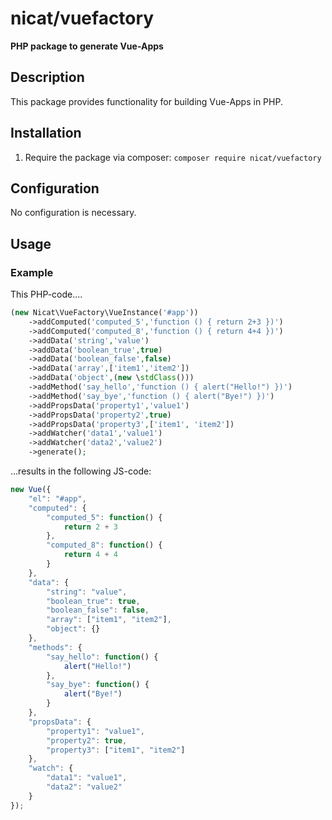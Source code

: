 # nicat/vuefactory
**PHP package to generate Vue-Apps**

## Description
This package provides functionality for building Vue-Apps in PHP.

## Installation
1. Require the package via composer:  `composer require nicat/vuefactory`

## Configuration
No configuration is necessary.

## Usage
### Example
This PHP-code....
```php
(new Nicat\VueFactory\VueInstance('#app'))
    ->addComputed('computed_5','function () { return 2+3 })')
    ->addComputed('computed_8','function () { return 4+4 })')
    ->addData('string','value')
    ->addData('boolean_true',true)
    ->addData('boolean_false',false)
    ->addData('array',['item1','item2'])
    ->addData('object',(new \stdClass()))
    ->addMethod('say_hello','function () { alert("Hello!") })')
    ->addMethod('say_bye','function () { alert("Bye!") })')
    ->addPropsData('property1','value1')
    ->addPropsData('property2',true)
    ->addPropsData('property3',['item1', 'item2'])
    ->addWatcher('data1','value1')
    ->addWatcher('data2','value2')
    ->generate();
```
...results in the following JS-code:
```js
new Vue({
    "el": "#app",
    "computed": {
        "computed_5": function() {
            return 2 + 3
        },
        "computed_8": function() {
            return 4 + 4
        }
    },
    "data": {
        "string": "value",
        "boolean_true": true,
        "boolean_false": false,
        "array": ["item1", "item2"],
        "object": {}
    },
    "methods": {
        "say_hello": function() {
            alert("Hello!")
        },
        "say_bye": function() {
            alert("Bye!")
        }
    },
    "propsData": {
        "property1": "value1",
        "property2": true,
        "property3": ["item1", "item2"]
    },
    "watch": {
        "data1": "value1",
        "data2": "value2"
    }
});
```